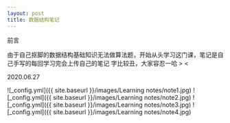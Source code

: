 ```yaml
---
layout: post
title: 数据结构笔记
---
```


前言

由于自己抠脚的数据结构基础知识无法做算法题，开始从头学习这门课，笔记是自己手写的每回学习完会上传自己的笔记
字比较丑，大家容忍一哈 > <

2020.06.27

![_config.yml]({{ site.baseurl }}/images/Learning notes/note1.jpg)
![_config.yml]({{ site.baseurl }}/images/Learning notes/note2.jpg)
![_config.yml]({{ site.baseurl }}/images/Learning notes/note3.jpg)
![_config.yml]({{ site.baseurl }}/images/Learning notes/note4.jpg)

